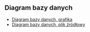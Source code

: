 ## Diagram bazy danych

- [Diagram bazy danych, grafika](./db.jpeg)
- [Diagram bazy danych, plik źródłowy](./db.dia)
